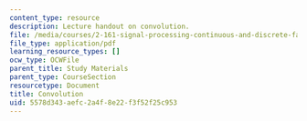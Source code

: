```yaml
---
content_type: resource
description: Lecture handout on convolution.
file: /media/courses/2-161-signal-processing-continuous-and-discrete-fall-2008/5578d343aefc2a4f8e22f3f52f25c953_convolution.pdf
file_type: application/pdf
learning_resource_types: []
ocw_type: OCWFile
parent_title: Study Materials
parent_type: CourseSection
resourcetype: Document
title: Convolution
uid: 5578d343-aefc-2a4f-8e22-f3f52f25c953
---
```

